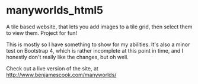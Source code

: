 # manyworlds_html5
A tile based website, that lets you add images to a tile grid, then select them to view them. Project for fun!

This is mostly so I have something to show for my abilities. It's also a minor test on Bootstrap 4, which is rather incomplete at this point in time,
and I honestly don't really like the changes, but oh well.

Check out a live version of the site, at http://www.benjamescook.com/manyworlds/
